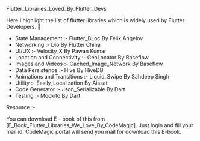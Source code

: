 Flutter_Libraries_Loved_By_Flutter_Devs

Here I highlight the list of flutter libraries which is widely used by Flutter Developers. :slightly_smiling_face:

 + State Management :- Flutter_BLoc By Felix Angelov
 + Networking :- Dio By Flutter China
 + UI/UX :- Velocity_X By Pawan Kumar
 + Location and Connectivity :- GeoLocator By Baseflow
 + Images and Videos :- Cached_Image_Network By Baseflow
 + Data Persistence :- Hive By HiveDB
 + Animations and Transitions :- Liquid_Swipe By Sahdeep Singh
 + Utility :- Easily_Localization By Aissat
 + Code Generator :- Json_Serializable By Dart
 + Testing :- Mockito By Dart

Resource :-

You can download E - book of this from [E_Book_Flutter_Libraries_We_Love_By_CodeMagic]. Just login and fill your mail id. CodeMagic portal will send you mail for download this E-book.
